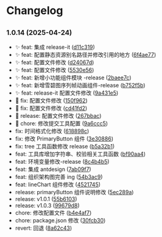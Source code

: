 # Changelog

## <small>1.0.14 (2025-04-24)</small>

- ✨ feat: 集成 release-it ([d11c319](https://github.com/HeQingHua2018/hqhui/commit/d11c319))
- ✨ feat: 配置静态资源别名路径并修改引用的地方 ([6f4ae77](https://github.com/HeQingHua2018/hqhui/commit/6f4ae77))
- ✨ feat: 配置文件修改 ([d24067d](https://github.com/HeQingHua2018/hqhui/commit/d24067d))
- ✨ feat: 配置文件修改 ([5530e56](https://github.com/HeQingHua2018/hqhui/commit/5530e56))
- ✨ feat: 新增小功能组件模块 -release ([2baee7c](https://github.com/HeQingHua2018/hqhui/commit/2baee7c))
- ✨ feat: 新增雪碧图序列帧动画组件-release ([b752f5b](https://github.com/HeQingHua2018/hqhui/commit/b752f5b))
- ✨ feat: release-it 配置文件修改 ([9a431e5](https://github.com/HeQingHua2018/hqhui/commit/9a431e5))
- 🐛 fix: 配置文件修改 ([150f962](https://github.com/HeQingHua2018/hqhui/commit/150f962))
- 🐛 fix: 配置文件修改 ([cd41fd2](https://github.com/HeQingHua2018/hqhui/commit/cd41fd2))
- 🔖 release: 配置文件修改 ([267bbac](https://github.com/HeQingHua2018/hqhui/commit/267bbac))
- 🧱 chore: 修改提交工具配置 ([9a6ccc5](https://github.com/HeQingHua2018/hqhui/commit/9a6ccc5))
- fix: 时间格式化修改 ([618898c](https://github.com/HeQingHua2018/hqhui/commit/618898c))
- fix: 修改 PrimaryButton 组件 ([3e30886](https://github.com/HeQingHua2018/hqhui/commit/3e30886))
- fix: tree 工具函数修改 release ([b5a32b1](https://github.com/HeQingHua2018/hqhui/commit/b5a32b1))
- feat: 工具库增加字符串、校验相关工具函数 ([bf90aa4](https://github.com/HeQingHua2018/hqhui/commit/bf90aa4))
- feat: 环境变量修改-release ([8c4b4b5](https://github.com/HeQingHua2018/hqhui/commit/8c4b4b5))
- feat: 集成 antdesign ([7ab09f7](https://github.com/HeQingHua2018/hqhui/commit/7ab09f7))
- feat: 组织架构图完善 ing ([54b3ac9](https://github.com/HeQingHua2018/hqhui/commit/54b3ac9))
- feat: lineChart 组件修改 ([4521745](https://github.com/HeQingHua2018/hqhui/commit/4521745))
- release: primaryButton 组件说明修改 ([5ec289a](https://github.com/HeQingHua2018/hqhui/commit/5ec289a))
- release: v1.0.1 ([55b6103](https://github.com/HeQingHua2018/hqhui/commit/55b6103))
- release: v1.0.3 ([99679d8](https://github.com/HeQingHua2018/hqhui/commit/99679d8))
- chore: 修改配置文件 ([b4e4af7](https://github.com/HeQingHua2018/hqhui/commit/b4e4af7))
- chore: package.json 修改 ([30fcb30](https://github.com/HeQingHua2018/hqhui/commit/30fcb30))
- revert: 回退 ([8a62c43](https://github.com/HeQingHua2018/hqhui/commit/8a62c43))
